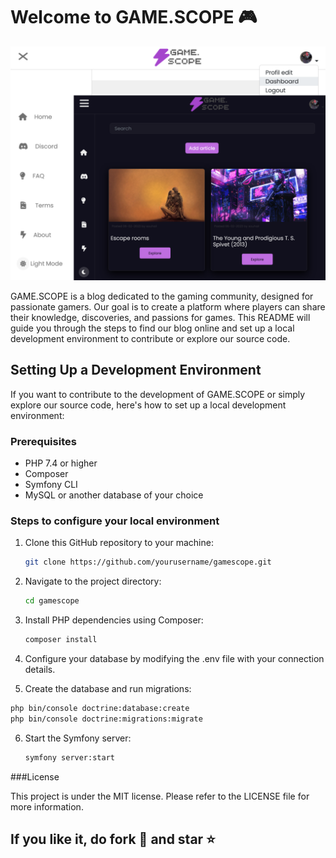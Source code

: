# Welcome to GAME.SCOPE 🎮

![GAME.SCOPE TEMPLATE](assets/images/game.scope-project.png)

GAME.SCOPE is a blog dedicated to the gaming community, designed for passionate gamers. Our goal is to create a platform where players can share their knowledge, discoveries, and passions for games. This README will guide you through the steps to find our blog online and set up a local development environment to contribute or explore our source code.


## Setting Up a Development Environment

If you want to contribute to the development of GAME.SCOPE or simply explore our source code, here's how to set up a local development environment:

### Prerequisites

- PHP 7.4 or higher
- Composer
- Symfony CLI
- MySQL or another database of your choice

### Steps to configure your local environment

1. Clone this GitHub repository to your machine:
   ```bash
   git clone https://github.com/yourusername/gamescope.git
   
   ```

2. Navigate to the project directory:
   ```bash
   cd gamescope
   ```
3. Install PHP dependencies using Composer:
     ```bash
   composer install
   ```
4. Configure your database by modifying the .env file with your connection details.

5. Create the database and run migrations:
```bash
php bin/console doctrine:database:create
php bin/console doctrine:migrations:migrate
```
6. Start the Symfony server:

   ```bash
   symfony server:start
   ```
###License

This project is under the MIT license. Please refer to the LICENSE file for more information.

## If you like it, do fork 🍴 and star ⭐
